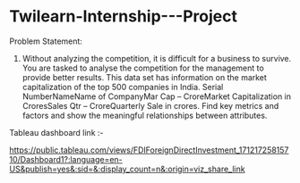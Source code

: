 # Twilearn-Internship---Project
Problem Statement:

1. Without analyzing the competition, it is difficult for a business to survive. You are
tasked to analyse the competition for the management to provide better results. This
data set has information on the market capitalization of the top 500 companies in India.
Serial NumberNameName of CompanyMar Cap – CroreMarket Capitalization in
CroresSales Qtr – CroreQuarterly Sale in crores. Find key metrics and factors and
show the meaningful relationships between attributes.















Tableau dashboard link  :-

https://public.tableau.com/views/FDIForeignDirectInvestment_17121725815710/Dashboard1?:language=en-US&publish=yes&:sid=&:display_count=n&:origin=viz_share_link

